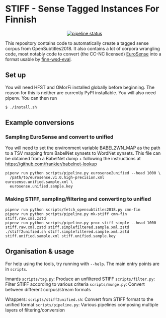 # STIFF - Sense Tagged Instances For Finnish

<p align="center">
<a href="https://gitlab.com/frankier/STIFF/pipelines"><img alt="pipeline status" src="https://gitlab.com/frankier/STIFF/badges/master/pipeline.svg" /></a>
</p>

This repository contains code to automatically create a tagged sense corpus
from OpenSubtitles2018. It also contains a lot of corpora wrangling code, most
notably code to convert (the CC-NC licensed)
[EuroSense](http://lcl.uniroma1.it/eurosense/) into a format usable by
[finn-wsd-eval](https://github.com/frankier/finn-wsd-eval).

## Set up

You will need HFST and OMorFi installed globally before beginning. The reason
for this is neither are currently PyPI installable. You will also need pipenv.
You can then run

    $ ./install.sh

## Example conversions

### Sampling EuroSense and convert to unified

You will need to set the environment variable BABEL2WN_MAP as the path to a TSV
mapping from BabelNet synsets to WordNet synsets. This file can be obtained
from a BabelNet dump + following the instructions at
https://github.com/frankier/babelnet-lookup

    pipenv run python scripts/pipeline.py eurosense2unified --head 1000 \
      /path/to/eurosense.v1.0.high-precision.xml eurosense.unified.sample.xml \
      eurosense.unified.sample.key

### Making STIFF, sampling/filtering and converting to unified

    pipenv run python scripts/fetch_opensubtitles2018.py cmn-fin
    pipenv run python scripts/pipeline.py mk-stiff cmn-fin stiff.raw.xml.zstd 
    pipenv run python scripts/pipeline.py proc-stiff simple --head 1000 stiff.raw.xml.zstd stiff.simplefiltered.sample.xml.zstd
    ./stiff2unified.sh stiff.simplefiltered.sample.xml.zstd stiff.unified.sample.xml stiff.unified.sample.key


## Organisation & usage

For help using the tools, try running with `--help`. The main entry points are
in `scripts`.

Innards
    `scripts/tag.py`: Produce an unfiltered STIFF
    `scripts/filter.py`: Filter STIFF according to various criteria
    `scripts/munge.py`: Convert between different corpus/stream formats

Wrappers:
    `scripts/stiff2unified.sh`: Convert from STIFF format to the unified format
    `scripts/pipeline.py`: Various pipelines composing multiple layers of filtering/conversion
